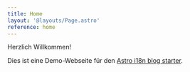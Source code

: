 ```yaml
---
title: Home
layout: '@layouts/Page.astro'
reference: home
---
```


Herzlich Willkommen!

Dies ist eine Demo-Webseite für den [Astro i18n blog starter](https://github.com/kslstn/astro-i18n-blog-starter).
